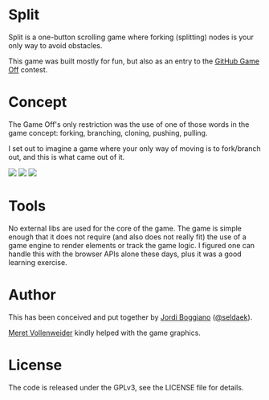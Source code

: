 # Split

Split is a one-button scrolling game where forking (splitting) nodes is your only way to avoid obstacles.

This game was built mostly for fun, but also as an entry to the [GitHub Game Off](https://github.com/blog/1303-github-game-off) contest.

# Concept

The Game Off's only restriction was the use of one of those words in the game concept: forking, branching, cloning, pushing, pulling.

I set out to imagine a game where your only way of moving is to fork/branch out, and this is what came out of it.

![](https://dl.dropbox.com/u/1634226/split/screenshot0.png)
![](https://dl.dropbox.com/u/1634226/split/screenshot1.png)
![](https://dl.dropbox.com/u/1634226/split/screenshot2.png)

# Tools

No external libs are used for the core of the game. The game is simple enough that it does not require (and also does not really fit) the use of a game engine to render elements or track the game logic. I figured one can handle this with the browser APIs alone these days, plus it was a good learning exercise.

# Author

This has been conceived and put together by [Jordi Boggiano](http://seld.be/) ([@seldaek](https://twitter.com/seldaek)).

[Meret Vollenweider](http://meret.com) kindly helped with the game graphics.

# License

The code is released under the GPLv3, see the LICENSE file for details.
